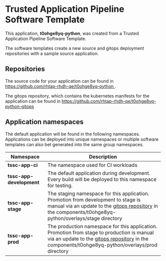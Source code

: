 # Trusted Application Pipeline Software Template

This application, **t0ohge8yq-python**, was created from a Trusted Application Pipeline Software Template.

The software templates create a new source and gitops deployment repositories with a sample source application. 

## Repositories

The source code for your application can be found in [https://github.com/rhtap-rhdh-qe/t0ohge8yq-python ](https://github.com/rhtap-rhdh-qe/t0ohge8yq-python ).
 
The gitops repository, which contains the kubernetes manifests for the application can be found in 
[https://github.com/rhtap-rhdh-qe/t0ohge8yq-python-gitops ](https://github.com/rhtap-rhdh-qe/t0ohge8yq-python-gitops ) 

## Application namespaces 

The default application will be found in the following namespaces. Applications can be deployed into unique namespaces or multiple software templates can also bet generated into the same group namespaces.  

|  Namespace   |  Description   |  
| -------- | -------- |
| **tssc-app-ci** | The namespace used for CI workloads |
| **tssc-app-development** | The default application during development. Every build will be deployed to this namespace for testing. |
| **tssc-app-stage** | The staging namespace for this application. Promotion from development to stage is manual via an update to the [gitops repository](https://github.com/rhtap-rhdh-qe/t0ohge8yq-python-gitops ) in the components/t0ohge8yq-python/overlays/stage directory |
| **tssc-app-prod** | The production namespace for this application. Promotion from stage to production is manual via an update to the [gitops repository](https://github.com/rhtap-rhdh-qe/t0ohge8yq-python-gitops ) in the components/t0ohge8yq-python/overlays/prod directory |